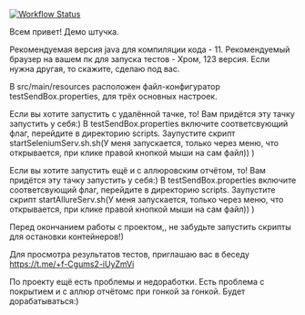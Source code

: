 [![Workflow Status](https://github.com/ILiaBer/testSendBox/workflows/Test/badge.svg)](https://github.com/ILiaBer/testSendBox/actions/workflows/test.yaml)

Всем привет! Демо штучка. 

Рекомендуемая версия java для компиляции кода - 11.
Рекомендуемый браузер на вашем пк для запуска тестов - Хром, 123 версия. Если нужна другая, то скажите, сделаю под вас.


В src/main/resources расположен файл-конфигуратор testSendBox.properties, для трёх основных настроек.

Если вы хотите запустить с удалённой тачке, то! 
Вам придётся эту тачку запустить у себя:) 
В testSendBox.properties включите соответсвующий флаг, перейдите в директорию scripts. Заупустите скрипт startSeleniumServ.sh.sh(У меня запускается, только через меню, что открывается, при клике правой кнопкой мыши на сам файл)) )


Если вы хотите запустить ещё и с аллюровским отчётом, то! 
Вам придётся эту тачку запустить у себя:) 
В testSendBox.properties включите соответсвующий флаг, перейдите в директорию scripts. Заупустите скрипт startAllureServ.sh(У меня запускается, только через меню, что открывается, при клике правой кнопкой мыши на сам файл)) )



Перед окончанием работы с проектом,, не забудьте запустить скрипты для остановки контейнеров!) 

Для просмотра результатов тестов, приглашаю вас в беседу https://t.me/+f-Cgums2-iUyZmVi

По проекту ещё есть проблемы и недоработки. Есть проблема с покрытием  и с аллюр отчётомс при гонкой за гонкой. Будет дорабатываться:)
